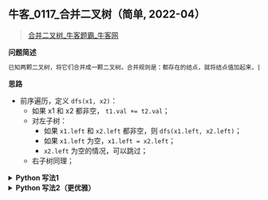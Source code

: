 ## 牛客_0117_合并二叉树（简单, 2022-04）
<!--
{
    "tags": ["二叉树"],
    "source": "牛客",
    "level": "简单",
    "number": "0117",
    "name": "合并二叉树",
    "companies": []
}
-->

> [合并二叉树_牛客题霸_牛客网](https://www.nowcoder.com/practice/7298353c24cc42e3bd5f0e0bd3d1d759)

<summary><b>问题简述</b></summary>

```txt
已知两颗二叉树，将它们合并成一颗二叉树。合并规则是：都存在的结点，就将结点值加起来，否则空的位置就由另一个树的结点来代替。
```

<!-- 
<details><summary><b>详细描述</b></summary>

```txt
```

</details>
-->

<!-- <div align="center"><img src="../../../_assets/xxx.png" height="300" /></div> -->

<summary><b>思路</b></summary>

- 前序遍历，定义 `dfs(x1, x2)`：
    - 如果 x1 和 x2 都非空， `t1.val += t2.val`；
    - 对左子树：
        - 如果 `x1.left` 和 `x2.left` 都非空，则 `dfs(x1.left, x2.left)`；
        - 如果 `x1.left` 为空，`x1.left = x2.left`；
        - `x2.left` 为空的情况，可以跳过；
    - 右子树同理；

<details><summary><b>Python 写法1</b></summary>

```python
class Solution:
    def mergeTrees(self , t1: TreeNode, t2: TreeNode) -> TreeNode:
        if not t1: return t2
        
        def dfs(x1, x2):
            if not x1 or not x2: return
            
            x1.val += x2.val
            # 左子树
            if x1.left and x2.left: 
                dfs(x1.left, x2.left)
            elif not x1.left: 
                x1.left = x2.left
            # 右子树
            if x1.right and x2.right: 
                dfs(x1.right, x2.right)
            elif not x1.right: 
                x1.right = x2.right
        
        dfs(t1, t2)
        return t1
```

</details>


<details><summary><b>Python 写法2（更优雅）</b></summary>

```python
class Solution:
    def mergeTrees(self , t1: TreeNode, t2: TreeNode) -> TreeNode:
        
        def dfs(x1, x2):
            if not x1 or not x2: return x1 or x2
            x1.val += x2.val
            x1.left = dfs(x1.left, x2.left)
            x1.right = dfs(x1.right, x2.right)
            return x1
        
        return dfs(t1, t2)
```

</details>